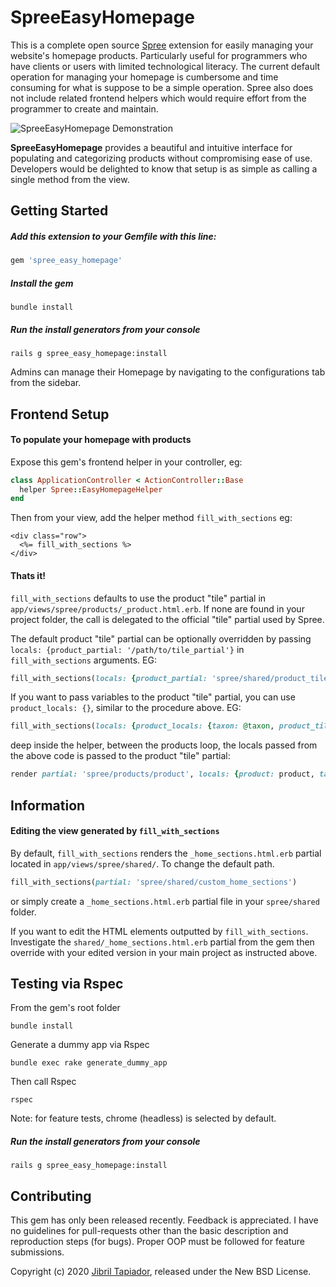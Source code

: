 # SpreeEasyHomepage

This is a complete open source [Spree](https://github.com/spree/spree) extension for easily managing your website's homepage products. Particularly useful for programmers who have clients or users with limited technological literacy. The current default operation for managing your homepage is cumbersome and time consuming for what is suppose to be a simple operation. Spree also does not include related frontend helpers which would require effort from the programmer to create and maintain.

![SpreeEasyHomepage Demonstration](https://media.giphy.com/media/ekedAYQFgW0iIW1hCg/giphy.gif)

**SpreeEasyHomepage** provides a beautiful and intuitive interface for populating and categorizing products without compromising ease of use. Developers would be delighted to know that setup is as simple as calling a single method from the view.


Getting Started
----------------------

##### Add this extension to your Gemfile with this line:

```ruby
gem 'spree_easy_homepage'
```

##### Install the gem

```shell
bundle install
```

##### Run the install generators from your console

```shell
rails g spree_easy_homepage:install
```

Admins can manage their Homepage by navigating to the configurations tab from the sidebar.

Frontend Setup
----------------------

#### To populate your homepage with products

Expose this gem's frontend helper in your controller, eg:

```ruby
class ApplicationController < ActionController::Base
  helper Spree::EasyHomepageHelper
end
```
Then from your view, add the helper method `fill_with_sections` eg:

```
<div class="row">
  <%= fill_with_sections %>
</div>
```

#### Thats it!

`fill_with_sections` defaults to use the product "tile" partial in `app/views/spree/products/_product.html.erb`. If none are found in your project folder, the call is delegated to the official "tile" partial used by Spree.

The default product "tile" partial can be optionally overridden by passing `locals: {product_partial: '/path/to/tile_partial'}` in `fill_with_sections` arguments. EG:

```ruby
fill_with_sections(locals: {product_partial: 'spree/shared/product_tile'})
```

If you want to pass variables to the product "tile" partial, you can use `product_locals: {}`, similar to the procedure above. EG:

```ruby
fill_with_sections(locals: {product_locals: {taxon: @taxon, product_tile_size: :small}})
```

deep inside the helper, between the products loop, the locals passed from the above code is passed to the product "tile" partial:

```ruby
render partial: 'spree/products/product', locals: {product: product, taxon: @taxon, product_tile_size: :small}
```

Information
----------------------

#### Editing the view generated by `fill_with_sections`

By default, `fill_with_sections` renders the `_home_sections.html.erb` partial located in `app/views/spree/shared/`. To change the default path.

```ruby
fill_with_sections(partial: 'spree/shared/custom_home_sections')
```

or simply create a `_home_sections.html.erb` partial file in your `spree/shared` folder.

If you want to edit the HTML elements outputted by `fill_with_sections`. Investigate the `shared/_home_sections.html.erb` partial from the gem then override with your edited version in your main project as instructed above.

Testing via Rspec
----------------------

From the gem's root folder

```shell
bundle install
```

Generate a dummy app via Rspec

```shell
bundle exec rake generate_dummy_app
```

Then call Rspec

```shell
rspec
```

Note: for feature tests, chrome (headless) is selected by default.


##### Run the install generators from your console

```shell
rails g spree_easy_homepage:install
```

Contributing
----------------------
This gem has only been released recently. Feedback is appreciated. I have no guidelines for pull-requests other than the basic description and reproduction steps (for bugs). Proper OOP must be followed for feature submissions.

Copyright (c) 2020 [Jibril Tapiador](https://www.jibril.ch/), released under the New BSD License.
